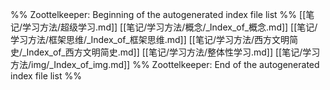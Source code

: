 %% Zoottelkeeper: Beginning of the autogenerated index file list  %%
 [[笔记/学习方法/超级学习.md]]
 [[笔记/学习方法/概念/_Index_of_概念.md]]
 [[笔记/学习方法/框架思维/_Index_of_框架思维.md]]
 [[笔记/学习方法/西方文明简史/_Index_of_西方文明简史.md]]
 [[笔记/学习方法/整体性学习.md]]
 [[笔记/学习方法/img/_Index_of_img.md]]
%% Zoottelkeeper: End of the autogenerated index file list  %%
